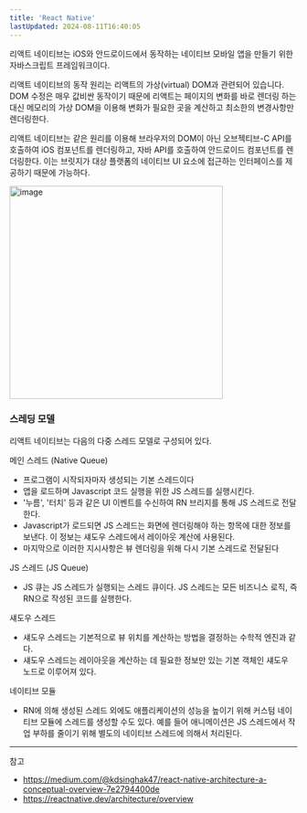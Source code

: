 ```yaml
---
title: 'React Native'
lastUpdated: 2024-08-11T16:40:05
---
```

리액트 네이티브는 iOS와 안드로이드에서 동작하는 네이티브 모바일 앱을 만들기 위한 자바스크립트 프레임워크이다.

리액트 네이티브의 동작 원리는 리액트의 가상(virtual) DOM과 관련되어 있습니다. DOM 수정은 매우 값비싼 동작이기 때문에 리액트는 페이지의 변화를 바로 렌더링 하는 대신 메모리의 가상 DOM을 이용해 변화가 필요한 곳을 계산하고 최소한의 변경사항만 렌더링한다.

리액트 네이티브는 같은 원리를 이용해 브라우저의 DOM이 아닌 오브젝티브-C API를 호출하여 iOS 컴포넌트를 렌더링하고, 자바 API를 호출하여 안드로이드 컴포넌트를 렌더링한다. 이는 브릿지가 대상 플랫폼의 네이티브 UI 요소에 접근하는 인터페이스를 제공하기 때문에 가능하다.

<img style="height: 373px" alt="image" src="https://github.com/user-attachments/assets/fe62ae1a-f874-49b9-8540-393d6c056516">

### 스레딩 모델

리액트 네이티브는 다음의 다중 스레드 모델로 구성되어 있다.

메인 스레드 (Native Queue)
- 프로그램이 시작되자마자 생성되는 기본 스레드이다
- 앱을 로드하며 Javascript 코드 실행을 위한 JS 스레드를 실행시킨다.
- '누름', '터치' 등과 같은 UI 이벤트를 수신하여 RN 브리지를 통해 JS 스레드로 전달한다.
- Javascript가 로드되면 JS 스레드는 화면에 렌더링해야 하는 항목에 대한 정보를 보낸다. 이 정보는 섀도우 스레드에서 레이아웃 계산에 사용된다.
- 마지막으로 이러한 지시사항은 뷰 렌더링을 위해 다시 기본 스레드로 전달된다

JS 스레드 (JS Queue)
- JS 큐는 JS 스레드가 실행되는 스레드 큐이다. JS 스레드는 모든 비즈니스 로직, 즉 RN으로 작성된 코드를 실행한다.

섀도우 스레드
- 섀도우 스레드는 기본적으로 뷰 위치를 계산하는 방법을 결정하는 수학적 엔진과 같다.
- 섀도우 스레드는 레이아웃을 계산하는 데 필요한 정보만 있는 기본 객체인 섀도우 노드로 이루어져 있다.

네이티브 모듈
- RN에 의해 생성된 스레드 외에도 애플리케이션의 성능을 높이기 위해 커스텀 네이티브 모듈에 스레드를 생성할 수도 있다. 예를 들어 애니메이션은 JS 스레드에서 작업 부하를 줄이기 위해 별도의 네이티브 스레드에 의해서 처리된다.

---
참고
- https://medium.com/@kdsinghak47/react-native-architecture-a-conceptual-overview-7e2794400de
- https://reactnative.dev/architecture/overview
